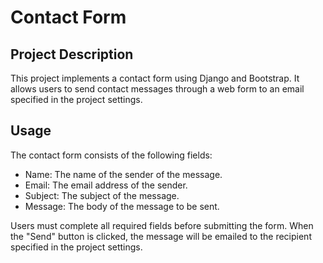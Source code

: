 # Contact Form

## Project Description

This project implements a contact form using Django and Bootstrap. It allows users to send contact messages through a web form to an email specified in the project settings.

## Usage

The contact form consists of the following fields:

- Name: The name of the sender of the message.
- Email: The email address of the sender.
- Subject: The subject of the message.
- Message: The body of the message to be sent.

Users must complete all required fields before submitting the form. When the "Send" button is clicked, the message will be emailed to the recipient specified in the project settings.
